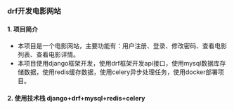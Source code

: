 ### drf开发电影网站

#### 1. 项目简介
- 本项目是一个电影网站，主要功能有：用户注册、登录、修改密码、查看电影列表、查看电影详情。
- 本项目使用django框架开发，使用drf框架开发api接口，使用mysql数据库存储数据，使用redis缓存数据，使用celery异步处理任务，使用docker部署项目。

#### 2. 使用技术栈 django+drf+mysql+redis+celery



